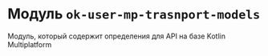 # Модуль `ok-user-mp-trasnport-models`

Модуль, который содержит определения для API на базе Kotlin Multiplatform

